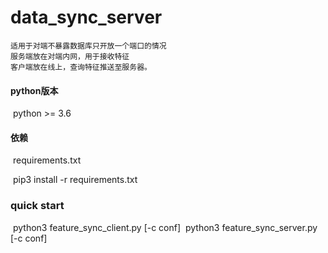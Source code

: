 # data_sync_server

    适用于对端不暴露数据库只开放一个端口的情况
    服务端放在对端内网，用于接收特征
    客户端放在线上，查询特征推送至服务器。


#### python版本   

​	python  >=  3.6

#### 依赖

​	requirements.txt

​	pip3 install -r requirements.txt

### quick start

​	python3 feature_sync_client.py  [-c conf]
​	python3 feature_sync_server.py [-c conf]



